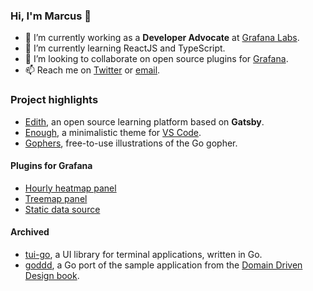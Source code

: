 ### Hi, I'm Marcus 👋

- 🔭 I’m currently working as a **Developer Advocate** at [Grafana Labs](https://grafana.com).
- 🌱 I’m currently learning ReactJS and TypeScript.
- 👯 I’m looking to collaborate on open source plugins for [Grafana](https://github.com/grafana/grafana).
- 📫 Reach me on [Twitter](https://twitter.com/marcusolsson) or [email](mailto:marcus.olsson@hey.com).

### Project highlights

- [Edith](https://github.com/marcusolsson/edith), an open source learning platform based on **Gatsby**.
- [Enough](https://github.com/marcusolsson/vscode-theme-enough), a minimalistic theme for [VS Code](https://code.visualstudio.com/).
- [Gophers](https://github.com/marcusolsson/gophers), free-to-use illustrations of the Go gopher.

#### Plugins for Grafana

- [Hourly heatmap panel](https://github.com/marcusolsson/grafana-hourly-heatmap-plugin)
- [Treemap panel](https://github.com/marcusolsson/grafana-treemap-plugin)
- [Static data source](https://github.com/marcusolsson/grafana-static-datasource)

#### Archived

- [tui-go](https://github.com/marcusolsson/tui-go), a UI library for terminal applications, written in Go.
- [goddd](https://github.com/marcusolsson/goddd), a Go port of the sample application from the [Domain Driven Design book](https://www.amazon.com/Domain-Driven-Design-Tackling-Complexity-Software/dp/0321125215).
